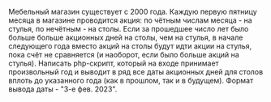 Мебельный магазин существует с 2000 года. Каждую первую пятницу месяца в магазине проводится акция: по чётным числам месяца - на стулья, по нечётным - на столы. Если за прошедшее число лет было больше больше акционных дней на столы, чем на стулья, в начале следующего года вместо акций на столы будут идти акции на стулья, пока счёт не сравняется (и наоборот, если было больше акций на стулья). Написать php-скрипт, который на входе принимает произвольный год и выводит в ряд все даты акционных дней для столов вплоть до указанного года (как в прошлом, так и в будущем). Формат вывода даты - "3-е фев. 2023".
